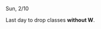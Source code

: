 
<div class="change">
<div class="column_date">
<p markdown="block">

Sun, 2/10
</p>
</div>

<div class="column_recitation">
<p markdown="block">

Last day to drop classes __without W__.

</p>
</div>

</div>
